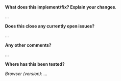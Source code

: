<!-- Thanks for contributing to Peregrine CMS! -->

**What does this implement/fix? Explain your changes.**

…

**Does this close any currently open issues?**

…

**Any other comments?**

…

**Where has this been tested?**

_Browser (version):_ …
